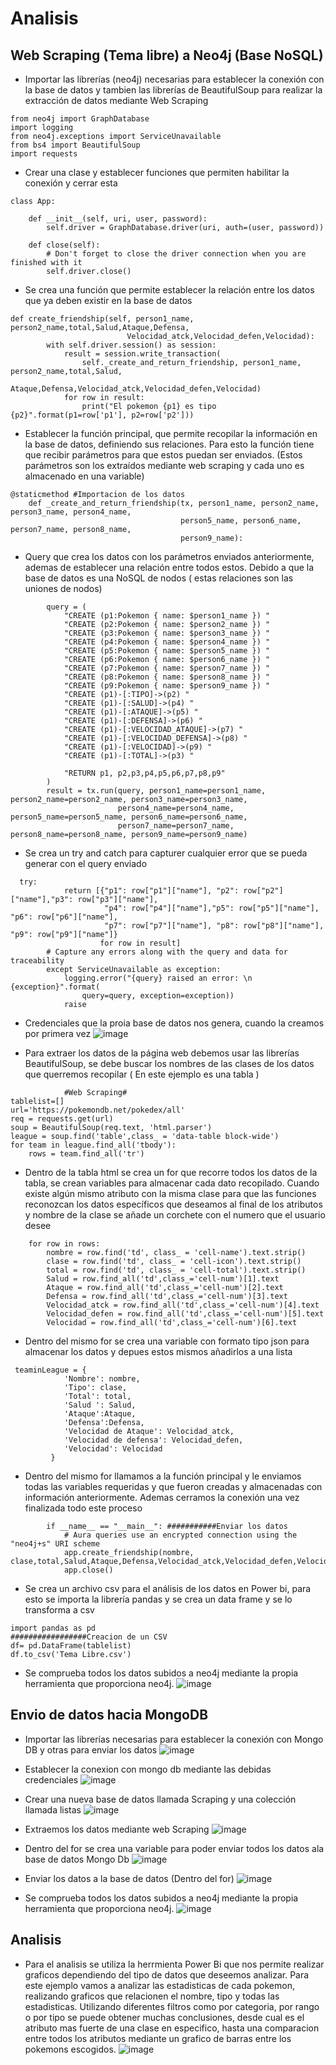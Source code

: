 # Analisis
## Web Scraping (Tema libre) a Neo4j (Base NoSQL)
- Importar las librerías (neo4j) necesarias para establecer la conexión con la base de datos y tambien las librerías de BeautifulSoup para realizar la extracción de datos mediante Web Scraping
```
from neo4j import GraphDatabase
import logging
from neo4j.exceptions import ServiceUnavailable
from bs4 import BeautifulSoup
import requests

```

-	Crear una clase y establecer funciones que permiten habilitar la conexión y cerrar esta
```
class App:

    def __init__(self, uri, user, password):
        self.driver = GraphDatabase.driver(uri, auth=(user, password))

    def close(self):
        # Don't forget to close the driver connection when you are finished with it
        self.driver.close()
```

-	Se crea una función que permite establecer la relación entre los datos que ya deben existir en la base de datos 
```
def create_friendship(self, person1_name, person2_name,total,Salud,Ataque,Defensa,
                          Velocidad_atck,Velocidad_defen,Velocidad):
        with self.driver.session() as session:
            result = session.write_transaction(
                self._create_and_return_friendship, person1_name, person2_name,total,Salud,
                Ataque,Defensa,Velocidad_atck,Velocidad_defen,Velocidad)
            for row in result:
                print("El pokemon {p1} es tipo {p2}".format(p1=row['p1'], p2=row['p2']))
```

-	Establecer la función principal, que permite recopilar la información en la base de datos, definiendo sus relaciones. Para esto la función tiene que recibir parámetros para que estos puedan ser enviados. (Estos parámetros son los extraídos mediante web scraping y cada uno es almacenado en una variable)
```
@staticmethod #Importacion de los datos
    def _create_and_return_friendship(tx, person1_name, person2_name, person3_name, person4_name, 
                                      person5_name, person6_name, person7_name, person8_name, 
                                      person9_name):
```

-	Query que crea los datos con los parámetros enviados anteriormente, ademas de establecer una relación entre todos estos. Debido a que la base de datos es una NoSQL de nodos ( estas relaciones son las uniones de nodos)
```
        query = ( 
            "CREATE (p1:Pokemon { name: $person1_name }) "
            "CREATE (p2:Pokemon { name: $person2_name }) "
            "CREATE (p3:Pokemon { name: $person3_name }) "
            "CREATE (p4:Pokemon { name: $person4_name }) "
            "CREATE (p5:Pokemon { name: $person5_name }) "
            "CREATE (p6:Pokemon { name: $person6_name }) "
            "CREATE (p7:Pokemon { name: $person7_name }) "
            "CREATE (p8:Pokemon { name: $person8_name }) "
            "CREATE (p9:Pokemon { name: $person9_name }) "
            "CREATE (p1)-[:TIPO]->(p2) "
            "CREATE (p1)-[:SALUD]->(p4) "
            "CREATE (p1)-[:ATAQUE]->(p5) "
            "CREATE (p1)-[:DEFENSA]->(p6) "
            "CREATE (p1)-[:VELOCIDAD_ATAQUE]->(p7) "
            "CREATE (p1)-[:VELOCIDAD_DEFENSA]->(p8) "
            "CREATE (p1)-[:VELOCIDAD]->(p9) "
            "CREATE (p1)-[:TOTAL]->(p3) "

            "RETURN p1, p2,p3,p4,p5,p6,p7,p8,p9"
        )
        result = tx.run(query, person1_name=person1_name, person2_name=person2_name, person3_name=person3_name, 
                        person4_name=person4_name, person5_name=person5_name, person6_name=person6_name, 
                        person7_name=person7_name, person8_name=person8_name, person9_name=person9_name)
```

-	Se crea un try and catch para capturer cualquier error que se pueda generar con el query enviado 
```
  try:
            return [{"p1": row["p1"]["name"], "p2": row["p2"]["name"],"p3": row["p3"]["name"], 
                     "p4": row["p4"]["name"],"p5": row["p5"]["name"], "p6": row["p6"]["name"],
                     "p7": row["p7"]["name"], "p8": row["p8"]["name"], "p9": row["p9"]["name"]}
                    for row in result]
        # Capture any errors along with the query and data for traceability
        except ServiceUnavailable as exception:
            logging.error("{query} raised an error: \n {exception}".format(
                query=query, exception=exception))
            raise
```


-	Credenciales que la proia base de datos nos genera, cuando la creamos por primera vez 
![image](https://user-images.githubusercontent.com/74793607/155898225-9b996462-3e81-4406-8973-e2ba461e2d53.png)

- Para extraer los datos de la página web debemos usar las librerías BeautifulSoup, se debe buscar los nombres de las clases de los datos que querremos recopilar ( En este ejemplo es una tabla )
```
            #Web Scraping#
tablelist=[]
url='https://pokemondb.net/pokedex/all'
req = requests.get(url)
soup = BeautifulSoup(req.text, 'html.parser')
league = soup.find('table',class_ = 'data-table block-wide')
for team in league.find_all('tbody'):
    rows = team.find_all('tr')
```

- Dentro de la tabla html  se crea un for que recorre todos los datos de la tabla, se crean variables para almacenar cada dato recopilado. Cuando existe algún mismo atributo con la misma clase para que las  funciones reconozcan los datos específicos que deseamos al final de los atributos y nombre de la clase se añade un corchete con el numero que el usuario desee
```
    for row in rows: 
        nombre = row.find('td', class_ = 'cell-name').text.strip()
        clase = row.find('td', class_ = 'cell-icon').text.strip()
        total = row.find('td', class_ = 'cell-total').text.strip()
        Salud = row.find_all('td',class_='cell-num')[1].text
        Ataque = row.find_all('td',class_='cell-num')[2].text
        Defensa = row.find_all('td',class_='cell-num')[3].text
        Velocidad_atck = row.find_all('td',class_='cell-num')[4].text
        Velocidad_defen = row.find_all('td',class_='cell-num')[5].text
        Velocidad = row.find_all('td',class_='cell-num')[6].text
```

- Dentro del mismo for se crea una variable con formato tipo json para almacenar los datos y depues estos mismos añadirlos a una lista
```
 teaminLeague = {
            'Nombre': nombre,
            'Tipo': clase,
            'Total': total,
            'Salud ': Salud,
            'Ataque':Ataque,
            'Defensa':Defensa,
            'Velocidad de Ataque': Velocidad_atck,
            'Velocidad de defensa': Velocidad_defen,
            'Velocidad': Velocidad
         }
```

- Dentro del mismo for llamamos a la función principal y le enviamos todas las variables requeridas y que fueron creadas y almacenadas con información anteriormente. Ademas cerramos la conexión una vez finalizada todo este proceso
```
        if __name__ == "__main__": ###########Enviar los datos 
            # Aura queries use an encrypted connection using the "neo4j+s" URI scheme
            app.create_friendship(nombre, clase,total,Salud,Ataque,Defensa,Velocidad_atck,Velocidad_defen,Velocidad)
            app.close()
```

- Se crea un archivo csv para el análisis de los datos en Power bi, para esto se importa la librería pandas y se crea un data frame y se lo transforma a csv
```
import pandas as pd
#################Creacion de un CSV
df= pd.DataFrame(tablelist)
df.to_csv('Tema Libre.csv')
```
- Se comprueba todos los datos subidos a neo4j mediante la propia herramienta que proporciona neo4j.
![image](https://user-images.githubusercontent.com/74793607/155897825-7aa603e3-77fa-41be-b5fd-e2c8a71beb65.png)

## Envio de datos hacia MongoDB

- Importar las librerías necesarias para establecer la conexión con Mongo DB y otras para enviar los datos 
![image](https://user-images.githubusercontent.com/74793607/155895003-b0b56153-9d69-4ca5-8d81-2237a996cc45.png)

- Establecer la conexion con mongo db mediante las debidas credenciales
![image](https://user-images.githubusercontent.com/74793607/155895079-e9514a79-3876-4696-84f0-e8870c165801.png)

- Crear una nueva base de datos llamada Scraping y una colección llamada listas
![image](https://user-images.githubusercontent.com/74793607/155896879-d8776e99-4f67-4104-ba6d-b3495d122ee8.png)

- Extraemos los datos mediante web Scraping
![image](https://user-images.githubusercontent.com/74793607/155896906-0b6490d4-c713-4c14-97d0-fce808dab2bc.png)

- Dentro del for se crea una variable para poder enviar todos los datos ala base de datos Mongo Db
![image](https://user-images.githubusercontent.com/74793607/155897324-5ae40a62-41de-4169-8ea4-2c566f9fec0f.png)

-	Enviar los datos a la base de datos (Dentro del for)
![image](https://user-images.githubusercontent.com/74793607/155897348-76844fa7-51b8-4b4f-a130-f98fee4ff0db.png)

- Se comprueba todos los datos subidos a neo4j mediante la propia herramienta que proporciona neo4j.
![image](https://user-images.githubusercontent.com/74793607/155897825-7aa603e3-77fa-41be-b5fd-e2c8a71beb65.png)




## Analisis
-	Para el analisis se utiliza la herrmienta Power  Bi que nos permite realizar graficos dependiendo del tipo de datos que deseemos analizar. Para este ejemplo vamos a analizar las estadisticas de cada pokemon, realizando graficos que relacionen el nombre, tipo y todas las estadisticas. Utilizando diferentes filtros como por categoria, por rango o por tipo se puede obtener muchas conclusiones, desde cual es el atributo mas fuerte de una clase en especifico, hasta una comparacion entre todos los atributos mediante un grafico de barras entre los pokemons escogidos.
![image](https://user-images.githubusercontent.com/74793607/155897802-2d9c6a10-128a-4bea-9938-ea98c202b9e8.png)


